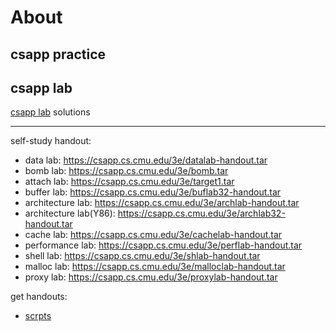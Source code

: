 # About

## csapp practice

## csapp lab

[csapp lab](https://csapp.cs.cmu.edu/3e/labs.html) solutions

---

self-study handout:

- data lab: https://csapp.cs.cmu.edu/3e/datalab-handout.tar
- bomb lab: https://csapp.cs.cmu.edu/3e/bomb.tar
- attach lab: https://csapp.cs.cmu.edu/3e/target1.tar
- buffer lab: https://csapp.cs.cmu.edu/3e/buflab32-handout.tar
- architecture lab: https://csapp.cs.cmu.edu/3e/archlab-handout.tar
- architecture lab(Y86): https://csapp.cs.cmu.edu/3e/archlab32-handout.tar
- cache lab: https://csapp.cs.cmu.edu/3e/cachelab-handout.tar
- performance lab: https://csapp.cs.cmu.edu/3e/perflab-handout.tar
- shell lab: https://csapp.cs.cmu.edu/3e/shlab-handout.tar
- malloc lab: https://csapp.cs.cmu.edu/3e/malloclab-handout.tar
- proxy lab: https://csapp.cs.cmu.edu/3e/proxylab-handout.tar

get handouts:

- [scrpts](./get_handouts.sh)
